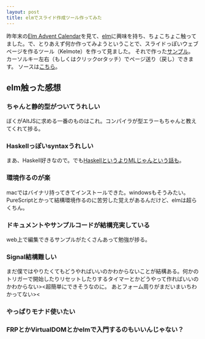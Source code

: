 ```yaml
---
layout: post
title: elmでスライド作成ツール作ってみた
---
```


昨年末の[Elm Advent Calendar](http//qiita.com/advent-calendar/2014/elm)を見て、[elm](http://elm-lang.org/)に興味を持ち、ちょこちょこ触ってました。で、とりあえず何か作ってみようということで、スライドっぽいウェブページを作るツール（Kelmote）を作って見ました。
それで作った[サンプル](http://suzuki-shin.github.io/kelmote/)。
カーソルキー左右（もしくはクリックorタッチ）でページ送り（戻し）できます。
ソースは[こちら](https://github.com/suzuki-shin/kelmote)。

## elm触った感想

### ちゃんと静的型がついてうれしい
ぼくがAltJSに求める一番のものはこれ。コンパイラが型エラーもちゃんと教えてくれて捗る。

### Haskellっぽいsyntaxうれしい
まあ、Haskell好きなので。でも[HaskellというよりMLじゃんという話も](https://twitter.com/shin16s/status/546241498828652544)。

### 環境作るのが楽
macではバイナリ持ってきてインストールできた。windowsもそうみたい。
PureScriptとかって結構環境作るのに苦労した覚えがあるんだけど、elmは超らくちん。

### ドキュメントやサンプルコードが結構充実している
web上で編集できるサンプルがたくさんあって勉強が捗る。

### Signal結構難しい
まだ僕ではやりたくてもどうやればいいのかわからないことが結構ある。何かのトリガーで開始したりリセットしたりするタイマーとかどうやって作ればいいのかわからない><超簡単にできそうなのに。
あとフォーム周りがまだいまいちわかってない><

### やっぱりモナド使いたい

### FRPとかVirtualDOMとかelmで入門するのもいいんじゃない？
